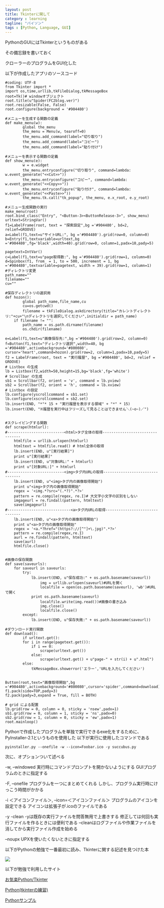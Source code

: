 ```yaml
---
layout: post
title: Tkinterに関して
category : learning
tagline: "パイソン"
tags : [Python, Language, GUI]
---
```


PythonのGUIにはTkinterというものがある

その備忘録を書いておく

クローラーのプログラムをGUI化した

以下が作成したアプリのソースコード

	#coding: UTF-8
	from Tkinter import *
	import os,time,urllib,tkFileDialog,tkMessageBox
	root=Tk()# windowオブジェクト
	root.title(u"Spider(FC2blog.ver)")
	root.resizable(False, False)
	root.configure(background = '#904480')

	#メニューを生成する関数の定義
	def make_menu(w):
    		global the_menu
    		the_menu = Menu(w, tearoff=0)
    		the_menu.add_command(label="切り取り")
    		the_menu.add_command(label="コピー")
    		the_menu.add_command(label="貼り付け")

	#メニューを表示する関数の定義
	def show_menu(e):
    		w = e.widget
    		the_menu.entryconfigure("切り取り", command=lambda: w.event_generate("<<Cut>>"))
    		the_menu.entryconfigure("コピー", command=lambda: w.event_generate("<<Copy>>"))
    		the_menu.entryconfigure("貼り付け", command=lambda: w.event_generate("<<Paste>>"))
    		the_menu.tk.call("tk_popup", the_menu, e.x_root, e.y_root)

	#メニュー生成関数の実行
	make_menu(root)
	root.bind_class("Entry", "<Button-3><ButtonRelease-3>", show_menu)
	urltext=StringVar()
	f1=LabelFrame(root, text = "探索設定",bg ='#904480', bd=2, relief=GROOVE)
	a=Label(f1,text=u"サイトURL:", bg ='#904480').grid(row=0, column=0)
	b=Entry(f1,textvariable=urltext,bg ='#904480',fg='black',width=40).grid(row=0, column=1,padx=10,pady=5)
	
	pagetext=IntVar()
	c=Label(f1,text=u"page取得数:", bg ='#904480').grid(row=1, column=0)
	d=Spinbox(f1, from_ = 1, to = 500, increment = 1, bg ='#904480',textvariable=pagetext, width = 39).grid(row=1, column=1)
	#ディレクトリ変更
	path_name=""
	filename=""
	cu=""

	#保存ディレクトリの選択用
	def hozon():
    		global path_name,file_name,cu
    		cu=os.getcwd()
    		filename = tkFileDialog.askdirectory(title="カレントディレクトリ:"+cu+"\nディレクトリを選択してください",initialdir = path_name)
    	if filename != "":
        	path_name = os.path.dirname(filename)
        	os.chdir(filename)

	e=Label(f1,text=u"画像保存先:",bg ='#904480').grid(row=2, column=0)
	f=Button(f1,text="ディレクトリ選択",width=40, bg ='#904480',activebackground='#800080', 					cursor='heart',command=hozon).grid(row=2, column=1,padx=10,pady=5)
	f2 = LabelFrame(root, text = "実行履歴", bg ='#904480', bd=2, relief = GROOVE)
	# Listbox の生成
	lb = Listbox(f2,width=50,height=15,bg='black',fg='white')
	# Scrollbar の生成
	sb1 = Scrollbar(f2, orient = 'v', command = lb.yview)
	sb2 = Scrollbar(f2, orient = 'h', command = lb.xview)
	# Listbox の設定
	lb.configure(yscrollcommand = sb1.set)
	lb.configure(xscrollcommand = sb2.set)
	lb.insert(END, "*"* 15 + "実行履歴を表示する領域" + "*" * 15)
	lb.insert(END, "※履歴を実行中はフリーズして見ることはできません＼(~o~)／")


	#スクレイピングする関数
	def scrape(htmlurl):
	#--------------------------<html>タグ全体の取得--------------------------------
		htmlfile = urllib.urlopen(htmlurl)
		htmltext = htmlfile.read() # html全体の取得
		lb.insert(END, u"[実行結果]")
		print u"[実行結果]"
		lb.insert(END, u"対象URL:" + htmlurl)
		print u"[対象URL:]" + htmlurl
	#--------------------------<img>タグ内URLの取得--------------------------------
		lb.insert(END, u"<img>タグ内の画像取得開始")
		print u"<img>タグ内の画像取得開始"
		regex = '<img.*?src="(.*?)".*?>'
		pattern = re.compile(regex, re.I)# 大文字小文字の区別をしない
		imgageurl = re.findall(pattern, htmltext)
		save(imgageurl)
	#-----------------------------<a>タグ内URLの取得-------------------------------
		lb.insert(END, u"<a>タグ内の画像取得開始")
		print u"<a>タグ内の画像取得開始"
		regex = '<a.*?href="(https?://[^"]+\.jpg)".*?>'
		pattern = re.compile(regex,re.I)
		aurl = re.findall(pattern, htmltext)
		save(aurl)
		htmlfile.close()


	#画像の保存関数
	def save(saveurls):
		for saveurl in saveurls:
			try:
				lb.insert(END, u"保存成功:" + os.path.basename(saveurl))
        			img = urllib.urlopen(saveurl)#URLを開く
        			localfile = open(os.path.basename(saveurl), 'wb')#URLで開く
				print os.path.basename(saveurl)
        			localfile.write(img.read())#画像の書き込み
        			img.close()
        			localfile.close()
			except:
				lb.insert(END, u"保存失敗:" + os.path.basename(saveurl))

	#ダウンロード実行関数
	def download():
    		if urltext.get():
			for i in range(pagetext.get()):
				if i == 0:
					scrape(urltext.get())
				else:
					scrape(urltext.get() + u"page-" + str(i) + u".html")
    		else:
        		tkMessageBox.showerror('エラー','URLを入力してください')


	Button(root,text="画像取得開始",bg ='#904480',activebackground='#800080',cursor='spider',command=download).pack(side=BOTTOM,pady=3)
	f1.pack(side=TOP,pady=3)
	f2.pack(pady=3,expand = True, fill = BOTH)

	# grid による配置
	lb.grid(row = 0, column = 0, sticky = 'nsew',padx=1)
	sb1.grid(row = 0, column = 1, sticky = 'ns',padx=0)
	sb2.grid(row = 1, column = 0, sticky = 'ew',padx=1)
	root.mainloop()

Pythonで作成したプログラムを単独で実行できるexe化をするために、PyInstaller-2.1というものを使用した
以下が実行に使用したコマンドである

	pyinstaller.py --onefile -w --icon=Foobar.ico -y succubus.py

次に、オプションついて述べる

 -w, –windowed
実行時にコマンドプロンプトを開かないようにする
GUIプログラムのときに指定する

 -F, –onefile
プログラムを一つにまとめてくれる
しかし、プログラム実行時にけっこう時間がかかる

 -i ＜アイコンファイル＞, –icon=＜アイコンファイル＞
プログラムのアイコンを設定できる アイコンは拡張子が.icoのファイルである

 -y
 -clean
 -yは既存の実行ファイルを問答無用で上書きする
修正しては何回も実行ファイルを作るときには便利である
–cleanはログファイルや作業ファイルを消してから実行ファイル作成を始める

 –noupx
UPXを使いたくないときに指定する

以下がPythonの勉強で一番最初に読み、Tkinterに関する記述を見つけた本

<a href="http://www.amazon.co.jp/gp/product/4873113938/ref=as_li_qf_sp_asin_il?ie=UTF8&camp=247&creative=1211&creativeASIN=4873113938&linkCode=as2&tag=animefreak00-22"><img border="0" src="http://ws-fe.amazon-adsystem.com/widgets/q?_encoding=UTF8&ASIN=4873113938&Format=_SL250_&ID=AsinImage&MarketPlace=JP&ServiceVersion=20070822&WS=1&tag=animefreak00-22" ></a><img src="http://ir-jp.amazon-adsystem.com/e/ir?t=animefreak00-22&l=as2&o=9&a=4873113938" width="1" height="1" border="0" alt="" style="border:none !important; margin:0px !important;"/>

以下が勉強で利用したサイト

[お気楽Python/Tkinter](http://www.geocities.jp/m_hiroi/light/pytk01.html)

[Python(tkinterの練習)](http://www.yamamo10.jp/yamamoto/comp/Python/tk_exercise02/index.php#INTRO)

[Pythonサンプル](http://www.java2s.com/Code/Python/GUI-Tk/CatalogGUI-Tk.htm)
